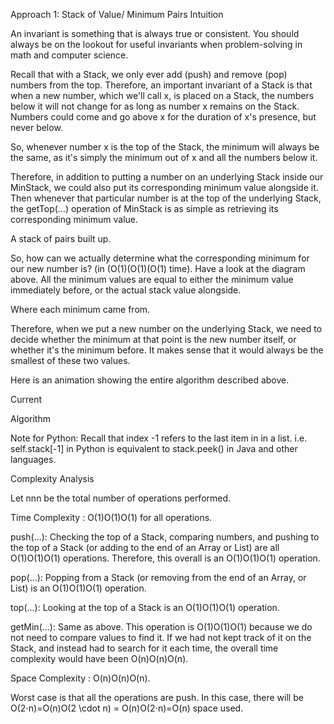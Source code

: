 Approach 1: Stack of Value/ Minimum Pairs
Intuition

An invariant is something that is always true or consistent. You should always be on the lookout for useful invariants when problem-solving in math and computer science.

Recall that with a Stack, we only ever add (push) and remove (pop) numbers from the top. Therefore, an important invariant of a Stack is that when a new number, which we'll call x, is placed on a Stack, the numbers below it will not change for as long as number x remains on the Stack. Numbers could come and go above x for the duration of x's presence, but never below.

So, whenever number x is the top of the Stack, the minimum will always be the same, as it's simply the minimum out of x and all the numbers below it.

Therefore, in addition to putting a number on an underlying Stack inside our MinStack, we could also put its corresponding minimum value alongside it. Then whenever that particular number is at the top of the underlying Stack, the getTop(...) operation of MinStack is as simple as retrieving its corresponding minimum value.

A stack of pairs built up.

So, how can we actually determine what the corresponding minimum for our new number is? (in (O(1)(O(1)(O(1) time). Have a look at the diagram above. All the minimum values are equal to either the minimum value immediately before, or the actual stack value alongside.

Where each minimum came from.

Therefore, when we put a new number on the underlying Stack, we need to decide whether the minimum at that point is the new number itself, or whether it's the minimum before. It makes sense that it would always be the smallest of these two values.

Here is an animation showing the entire algorithm described above.

Current

Algorithm

Note for Python: Recall that index -1 refers to the last item in in a list. i.e. self.stack[-1] in Python is equivalent to stack.peek() in Java and other languages.


Complexity Analysis

Let nnn be the total number of operations performed.

Time Complexity : O(1)O(1)O(1) for all operations.

push(...): Checking the top of a Stack, comparing numbers, and pushing to the top of a Stack (or adding to the end of an Array or List) are all O(1)O(1)O(1) operations. Therefore, this overall is an O(1)O(1)O(1) operation.

pop(...): Popping from a Stack (or removing from the end of an Array, or List) is an O(1)O(1)O(1) operation.

top(...): Looking at the top of a Stack is an O(1)O(1)O(1) operation.

getMin(...): Same as above. This operation is O(1)O(1)O(1) because we do not need to compare values to find it. If we had not kept track of it on the Stack, and instead had to search for it each time, the overall time complexity would have been O(n)O(n)O(n).

Space Complexity : O(n)O(n)O(n).

Worst case is that all the operations are push. In this case, there will be O(2⋅n)=O(n)O(2 \cdot n) = O(n)O(2⋅n)=O(n) space used.